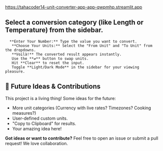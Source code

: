 https://tahacoder14-unit-converter-app-app-qwpmhp.streamlit.app 
   
   ## Select a conversion category (like Length or Temperature) from the sidebar.

      **Enter Your Number:** Type the value you want to convert.
       **Choose Your Units:** Select the "From Unit" and "To Unit" from the dropdowns.
       **Voilà!** The converted result appears instantly.
       Use the **⇄** button to swap units.
       Hit **Clear** to reset the input.
       Toggle **Light/Dark Mode** in the sidebar for your viewing pleasure.

## 🔮 Future Ideas & Contributions

This project is a living thing! Some ideas for the future:
*   More unit categories (Currency with live rates? Timezones? Cooking measures?)
*   User-defined custom units.
*   "Copy to Clipboard" for results.
*   Your amazing idea here!

**Got ideas or want to contribute?**
 Feel free to open an issue or submit a pull request! We love collaboration.
